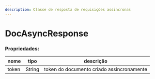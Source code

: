 ```yaml
---
description: Classe de resposta de requisições assincronas
---
```


# DocAsyncResponse

### Propriedades:

| nome  |  tipo  | descrição                                 |
| ----- | :----: | ----------------------------------------- |
| token | String | token do documento criado assincronamente |
